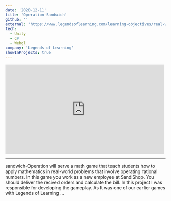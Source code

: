 ```yaml
---
date: '2020-12-11'
title: 'Operation-Sandwich'
github: ''
external: 'https://www.legendsoflearning.com/learning-objectives/real-world-problems-with-rational-numbers-math-games/'
tech:
  - Unity
  - C#
  - Webgl
company: 'Legends of Learning'
showInProjects: true
---
```

<iframe width="500" height="282" src="https://www.youtube.com/embed/toYvUEbnXSk" frameborder="0" allow="accelerometer; autoplay; clipboard-write; encrypted-media; gyroscope; picture-in-picture" allowfullscreen></iframe>


--- 

sandwich-Operation will serve a math game that teach students how to apply mathematics in real-world problems that involve operating rational numbers. In this game you work as a new employee at SandiShop. You should deliver the recived orders and calculate the bill.
In this project I was responsible for developing the gameplay. As It was one of our earlier games with Legends of Learning ...